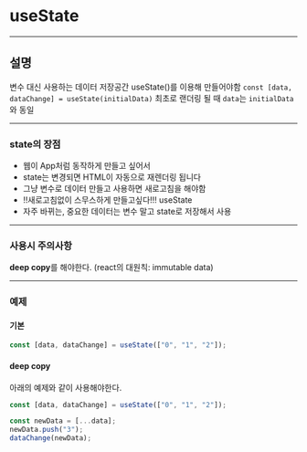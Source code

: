 # useState

---

## 설명

변수 대신 사용하는 데이터 저장공간
useState()를 이용해 만들어야함
`const [data, dataChange] = useState(initialData)`
최초로 랜더링 될 때 `data`는 `initialData`와 동일

---

### state의 장점

- 웹이 App처럼 동작하게 만들고 싶어서
- state는 변경되면 HTML이 자동으로 재렌더링 됩니다
- 그냥 변수로 데이터 만들고 사용하면 새로고침을 해야함
- !!새로고침없이 스무스하게 만들고싶다!!! useState
- 자주 바뀌는, 중요한 데이터는 변수 말고 state로 저장해서 사용

---

### 사용시 주의사항

**deep copy**를 해야한다. (react의 대원칙: immutable data)

---

### 예제

#### 기본

```javascript
const [data, dataChange] = useState(["0", "1", "2"]);
```

#### deep copy

아래의 예제와 같이 사용해야한다.

```javascript
const [data, dataChange] = useState(["0", "1", "2"]);

const newData = [...data];
newData.push("3");
dataChange(newData);
```
